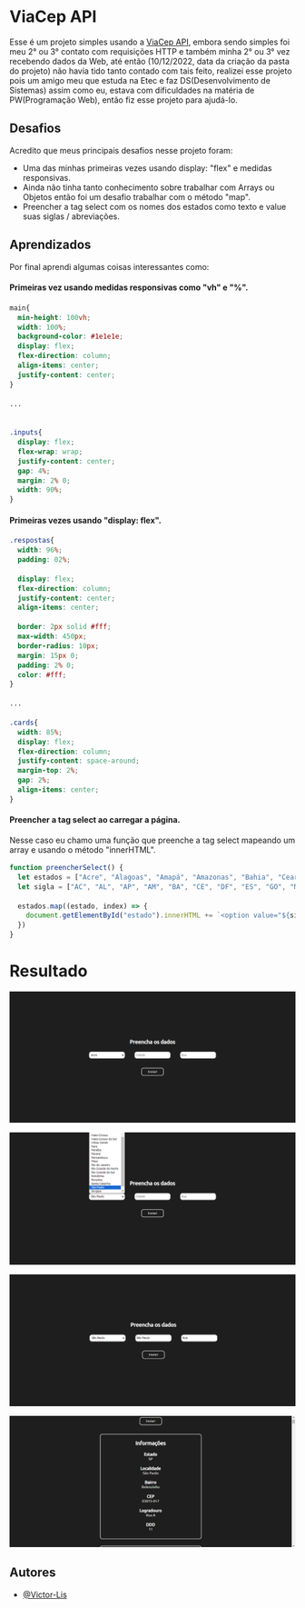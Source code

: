 
# ViaCep API

Esse é um projeto simples usando a [ViaCep API](https://viacep.com.br/), embora sendo simples foi meu 2° ou 3° contato com requisições HTTP e também minha 2° ou 3° vez recebendo dados da Web, até então (10/12/2022, data da criação da pasta do projeto) não havia tido tanto contado com tais feito, realizei esse projeto pois um amigo meu que estuda na Etec e faz DS(Desenvolvimento de Sistemas) assim como eu, estava com dificuldades na matéria de PW(Programação Web), então fiz esse projeto para ajudá-lo.



## Desafios

Acredito que meus principais desafios nesse projeto foram:
- Uma das minhas primeiras vezes usando display: "flex" e medidas responsivas.
- Ainda não tinha tanto conhecimento sobre trabalhar com Arrays ou Objetos então foi um desafio trabalhar com o método "map".
- Preencher a tag select com os nomes dos estados como texto e value suas siglas / abreviações.
## Aprendizados

Por final aprendi algumas coisas interessantes como: 

#### Primeiras vez usando medidas responsivas como "vh" e "%".
```css
main{
  min-height: 100vh;
  width: 100%;
  background-color: #1e1e1e;
  display: flex;
  flex-direction: column;
  align-items: center;
  justify-content: center;
}

...


.inputs{
  display: flex;
  flex-wrap: wrap;
  justify-content: center;
  gap: 4%;
  margin: 2% 0;
  width: 90%;
}
```

#### Primeiras vezes usando "display: flex".
```css
.respostas{
  width: 96%;
  padding: 02%;

  display: flex;
  flex-direction: column;
  justify-content: center;
  align-items: center;

  border: 2px solid #fff;
  max-width: 450px;
  border-radius: 10px;
  margin: 15px 0;
  padding: 2% 0;
  color: #fff;
}

...

.cards{
  width: 85%;
  display: flex;
  flex-direction: column;
  justify-content: space-around;
  margin-top: 2%;
  gap: 2%;
  align-items: center;
}
```

#### Preencher a tag select ao carregar a página.
Nesse caso eu chamo uma função que preenche a tag select mapeando um array e usando o método "innerHTML".
```javascript
function preencherSelect() {
  let estados = ["Acre", "Alagoas", "Amapá", "Amazonas", "Bahia", "Ceará", "Distrito Federal", "Espírito Santo", "Goiás", "Maranhão", "Mato Grosso", "Mato Grosso do Sul", "Minas Gerais", "Pará", "Paraíba", "Paraná", "Pernambuco", "Piauí", "Rio de Janeiro", "Rio Grande do Norte", "Rio Grande do Sul", "Rondônia", "Roraima", "Santa Catarina", "São Paulo", "Sergipe", "Tocantins"]
  let sigla = ["AC", "AL", "AP", "AM", "BA", "CE", "DF", "ES", "GO", "MA", "MT", "MS", "MG", "PA", "PB", "PR", "PE", "PI", "RJ", "RN", "RS", "RO", "RR", "SC", "SP", "SE", "TO"];

  estados.map((estado, index) => {
    document.getElementById("estado").innerHTML += `<option value="${sigla[index]}">${estados[index]}</option>`
  })
}
```

# Resultado

![Form Vazio](https://github.com/Victor-Lis/ViaCep/blob/main/Screenshots/empty.png)

![Tag <select/>](https://github.com/Victor-Lis/ViaCep/blob/main/Screenshots/select.png)

![Form Preenchido](https://github.com/Victor-Lis/ViaCep/blob/main/Screenshots/preenchido.png)

![Resultado](https://github.com/Victor-Lis/ViaCep/blob/main/Screenshots/result.png)
## Autores

- [@Victor-Lis](https://github.com/Victor-Lis)

